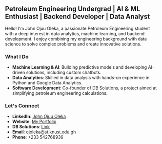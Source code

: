 ## Petroleum Engineering Undergrad | AI & ML Enthusiast | Backend Developer | Data Analyst

Hello! I'm John Ojuu Oleka, a passionate Petroleum Engineering student with a deep interest in data analytics, machine learning, and backend development. I enjoy combining my engineering background with data science to solve complex problems and create innovative solutions.

### What I Do
- **Machine Learning & AI**: Building predictive models and developing AI-driven solutions, including custom chatbots.
- **Data Analytics**: Skilled in data analysis with hands-on experience in Python and Google Data Analytics.
- **Software Development**: Co-founder of DB Solutions, a project aimed at simplifying petroleum engineering calculations.

### Let's Connect
- **LinkedIn**: [John Ojuu Oleka](https://www.linkedin.com/in/johnojuuoleka)
- **Website**: [My Portfolio](https://sites.google.com/view/joleksportfolio)
- **DB Solutions**: [Link](https://www.dbsolutionsweb.tech)
- **Email**: ojoleka@st.knust.edu.gh
- **Phone**: +233 542768936

